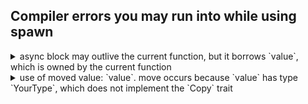 ## Compiler errors you may run into while using spawn

<details>
<summary>async block may outlive the current function, but it borrows `value`, which is owned by the current function</summary>

Tasks in Dioxus need only access data that can last for the entire lifetime of the application. That generally means data that is moved into the async block. **If you get this error, you may have forgotten to add `move` to your async block.**

Broken component:

```rust, compile_fail
use dioxus::prelude::*;

fn App() -> Element {
    let signal = use_signal(|| 0);

    use_hook(move || {
        // ❌ The task may run at any point and reads the value of the signal, but the signal is dropped at the end of the function
        spawn(async {
            println!("{}", signal());
        })
    });

    todo!()
}
```

Fixed component:

```rust, no_run
use dioxus::prelude::*;

fn App() -> Element {
    let signal = use_signal(|| 0);

    use_hook(move || {
        // ✅ The `move` keyword tells rust it can move the `state` signal into the async block. Since the async block owns the signal state, it can read it even after the function returns
        spawn(async move {
            println!("{}", signal());
        })
    });

    todo!()
}
```

</details>

<details>
<summary>use of moved value: `value`. move occurs because `value` has type `YourType`, which does not implement the `Copy` trait</summary>

Data in rust has a single owner. If you run into this error, you have likely tried to move data that isn't `Copy` into two different async tasks. **You can fix this issue by making your data `Copy` or calling `clone` on it before you move it into the async block.**

Broken component:

```rust, compile_fail
# use dioxus::prelude::*;
// `MyComponent` accepts a string which cannot be copied implicitly
#[component]
fn MyComponent(string: String) -> Element {
    use_hook(move || {
        // ❌ We are moving the string into the async task which means we can't access it elsewhere
        spawn(async move {
            println!("{}", string);
        });
        // ❌ Since we already moved the string, we can't move it into our new task. This will cause a compiler error
        spawn(async move {
            println!("{}", string);
        })
    });

    todo!()
}
```

You can fix this issue by either:

- Making your data `Copy` with `ReadSignal`:

```rust, no_run
# use dioxus::prelude::*;
// `MyComponent` accepts `ReadSignal<String>` which implements `Copy`
#[component]
fn MyComponent(string: ReadSignal<String>) -> Element {
    use_hook(move || {
        // ✅ Because the `string` signal is `Copy`, we can copy it into the async task while still having access to it elsewhere
        spawn(async move {
            println!("{}", string);
        });
        // ✅ Since `string` is `Copy`, we can copy it into another async task
        spawn(async move {
            println!("{}", string);
        })
    });

    todo!()
}
```

- Calling `clone` on your data before you move it into the closure:

```rust, no_run
# use dioxus::prelude::*;
// `MyComponent` accepts a string which doesn't implement `Copy`
#[component]
fn MyComponent(string: String) -> Element {
    use_hook(move || {
        // ✅ The string only has one owner. We could move it into this closure, but since we want to use the string in other closures later, we will clone it instead
        spawn({
            // Clone the string in a new block
            let string = string.clone();
            // Then move the cloned string into the async block
            async move {
                println!("{}", string);
            }
        });
        // ✅ We don't use the string after this closure, so we can just move it into the closure directly
        spawn(async move {
            println!("{}", string);
        })
    });

    todo!()
}
```

</details>
